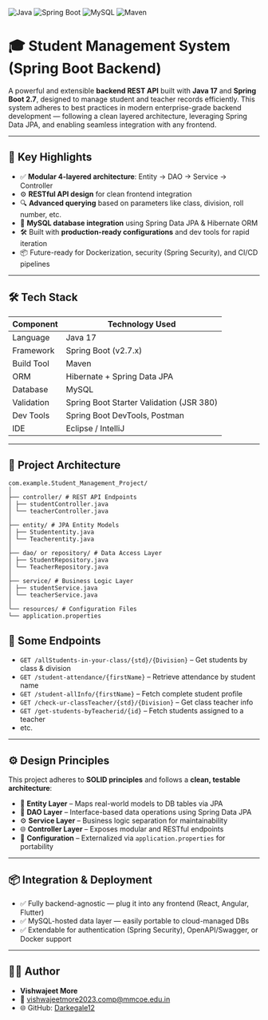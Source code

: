 ![Java](https://img.shields.io/badge/Java-17-blue.svg)
![Spring Boot](https://img.shields.io/badge/Spring%20Boot-2.7.x-green.svg)
![MySQL](https://img.shields.io/badge/Database-MySQL-yellow.svg)
![Maven](https://img.shields.io/badge/Build-Maven-orange.svg)

# 🎓 Student Management System (Spring Boot Backend)

A powerful and extensible **backend REST API** built with **Java 17** and **Spring Boot 2.7**, designed to manage student and teacher records efficiently. This system adheres to best practices in modern enterprise-grade backend development — following a clean layered architecture, leveraging Spring Data JPA, and enabling seamless integration with any frontend.

---

## 🚀 Key Highlights

- ✅ **Modular 4-layered architecture**: Entity → DAO → Service → Controller  
- ⚙️ **RESTful API design** for clean frontend integration  
- 🔍 **Advanced querying** based on parameters like class, division, roll number, etc.  
- 🧩 **MySQL database integration** using Spring Data JPA & Hibernate ORM  
- 🛠️ Built with **production-ready configurations** and dev tools for rapid iteration  
- 📦 Future-ready for Dockerization, security (Spring Security), and CI/CD pipelines  

---

## 🛠️ Tech Stack

| Component       | Technology Used                         |
|----------------|------------------------------------------|
| Language        | Java 17                                 |
| Framework       | Spring Boot (v2.7.x)                    |
| Build Tool      | Maven                                   |
| ORM             | Hibernate + Spring Data JPA             |
| Database        | MySQL                                   |
| Validation      | Spring Boot Starter Validation (JSR 380)|
| Dev Tools       | Spring Boot DevTools, Postman           |
| IDE             | Eclipse / IntelliJ                      |

---

## 🧱 Project Architecture
```
com.example.Student_Management_Project/
│
├── controller/ # REST API Endpoints
│ ├── studentController.java
│ └── teacherController.java
│
├── entity/ # JPA Entity Models
│ ├── Studententity.java
│ └── Teacherentity.java
│
├── dao/ or repository/ # Data Access Layer
│ ├── StudentRepository.java
│ └── TeacherRepository.java
│
├── service/ # Business Logic Layer
│ ├── studentService.java
│ └── teacherService.java
│
└── resources/ # Configuration Files
└── application.properties 
```


## 🔗 Some Endpoints

- `GET /allStudents-in-your-class/{std}/{Division}` – Get students by class & division  
- `GET /student-attendance/{firstName}` – Retrieve attendance by student name  
- `GET /student-allInfo/{firstName}` – Fetch complete student profile  
- `GET /check-ur-classTeacher/{std}/{Division}` – Get class teacher info  
- `GET /get-students-byTeacherid/{id}` – Fetch students assigned to a teacher  
- etc.

---

## ⚙️ Design Principles

This project adheres to **SOLID principles** and follows a **clean, testable architecture**:

- 🧩 **Entity Layer** – Maps real-world models to DB tables via JPA  
- 🔌 **DAO Layer** – Interface-based data operations using Spring Data JPA  
- ⚙️ **Service Layer** – Business logic separation for maintainability  
- 🌐 **Controller Layer** – Exposes modular and RESTful endpoints  
- 📄 **Configuration** – Externalized via `application.properties` for portability  

---

## 📦 Integration & Deployment

- ✅ Fully backend-agnostic — plug it into any frontend (React, Angular, Flutter)  
- ✅ MySQL-hosted data layer — easily portable to cloud-managed DBs  
- ✅ Extendable for authentication (Spring Security), OpenAPI/Swagger, or Docker support  

---

## 👨‍💻 Author

- **Vishwajeet More**  
- 📧 [vishwajeetmore2023.comp@mmcoe.edu.in](mailto:vishwajeetmore2023.comp@mmcoe.edu.in)  
- 🌐 GitHub: [Darkegale12](https://github.com/Darkegale12)

